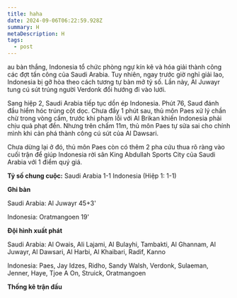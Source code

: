 ```yaml
---
title: haha
date: 2024-09-06T06:22:59.928Z
summary: H
metaDescription: H
tags:
  - post
---
```

<!--StartFragment-->

au bàn thắng, Indonesia tổ chức phòng ngự kín kẽ và hóa giải thành công các đợt tấn công của Saudi Arabia. Tuy nhiên, ngay trước giờ nghỉ giải lao, Indonesia bị gỡ hòa theo cách tương tự bàn mở tỷ số. Lần này, Al Juwayr tung cú sút trúng người Verdonk đổi hướng đi vào lưới.

Sang hiệp 2, Saudi Arabia tiếp tục dồn ép Indonesia. Phút 76, Saud đánh đầu hiểm hóc trúng cột dọc. Chưa đầy 1 phút sau, thủ môn Paes xử lý chần chừ trong vòng cấm, trước khi phạm lỗi với Al Brikan khiến Indonesia phải chịu quả phạt đền. Nhưng trên chấm 11m, thủ môn Paes tự sửa sai cho chính mình khi cản phá thành công cú sút của Al Dawsari.

Chưa dừng lại ở đó, thủ môn Paes còn có thêm 2 pha cứu thua rõ ràng vào cuối trận để giúp Indonesia rời sân King Abdullah Sports City của Saudi Arabia với 1 điểm quý giá.

**Tỷ số chung cuộc:** Saudi Arabia 1-1 Indonesia (Hiệp 1: 1-1)

**Ghi bàn**

Saudi Arabia: Al Juwayr 45+3'

Indonesia: Oratmangoen 19'

**Đội hình xuất phát**

Saudi Arabia: Al Owais, Ali Lajami, Al Bulayhi, Tambakti, Al Ghannam, Al Juwayr, Al Dawsari, Al Harbi, Al Khaibari, Radif, Kanno

Indonesia: Paes, Jay Idzes, Ridho, Sandy Walsh, Verdonk, Sulaeman, Jenner, Haye, Tjoe A On, Struick, Oratmangoen

**Thống kê trận đấu**

<!--EndFragment-->